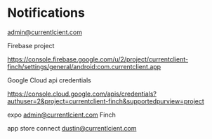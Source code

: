 # Notifications

admin@currentlcient.com

Firebase project

https://console.firebase.google.com/u/2/project/currentclient-finch/settings/general/android:com.currentclient.app



Google Cloud api credentials

https://console.cloud.google.com/apis/credentials?authuser=2&project=currentclient-finch&supportedpurview=project


expo
admin@currentlcient.com
Finch





app store connect
dustin@currentlcient.com
